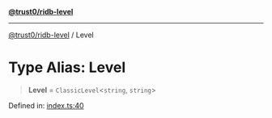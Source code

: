 [**@trust0/ridb-level**](../README.md)

***

[@trust0/ridb-level](../README.md) / Level

# Type Alias: Level

> **Level** = `ClassicLevel`\<`string`, `string`\>

Defined in: [index.ts:40](https://github.com/trust0-project/RIDB/blob/0889f61b208d392afc348597eadd8727a108be5a/packages/ridb-level/src/index.ts#L40)
